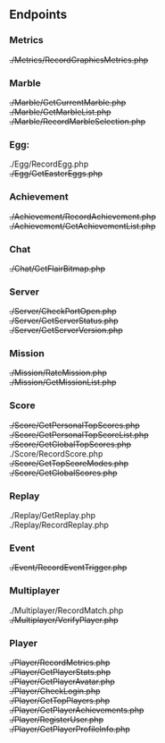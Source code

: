 ## Endpoints

### Metrics 
~~./Metrics/RecordGraphicsMetrics.php~~  

### Marble
~~./Marble/GetCurrentMarble.php~~  
~~./Marble/GetMarbleList.php~~  
~~./Marble/RecordMarbleSelection.php~~  

### Egg:
./Egg/RecordEgg.php  
~~./Egg/GetEasterEggs.php~~  

### Achievement
~~./Achievement/RecordAchievement.php~~  
~~./Achievement/GetAchievementList.php~~  

### Chat
~~./Chat/GetFlairBitmap.php~~  

### Server
~~./Server/CheckPortOpen.php~~  
~~./Server/GetServerStatus.php~~  
~~./Server/GetServerVersion.php~~  

### Mission
~~./Mission/RateMission.php~~  
~~./Mission/GetMissionList.php~~  

### Score
~~./Score/GetPersonalTopScores.php~~  
~~./Score/GetPersonalTopScoreList.php~~  
~~./Score/GetGlobalTopScores.php~~  
./Score/RecordScore.php  
~~./Score/GetTopScoreModes.php~~  
~~./Score/GetGlobalScores.php~~  

### Replay
./Replay/GetReplay.php  
./Replay/RecordReplay.php  

### Event
~~./Event/RecordEventTrigger.php~~  

### Multiplayer
./Multiplayer/RecordMatch.php  
~~./Multiplayer/VerifyPlayer.php~~  

### Player
~~./Player/RecordMetrics.php~~  
~~./Player/GetPlayerStats.php~~   
~~./Player/GetPlayerAvatar.php~~  
~~./Player/CheckLogin.php~~  
~~./Player/GetTopPlayers.php~~  
~~./Player/GetPlayerAchievements.php~~  
~~./Player/RegisterUser.php~~  
~~./Player/GetPlayerProfileInfo.php~~  